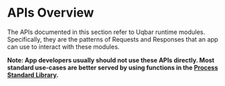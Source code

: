# APIs Overview

The APIs documented in this section refer to Uqbar runtime modules. Specifically, they are the patterns of Requests and Responses that an app can use to interact with these modules.

**Note: App developers usually should not use these APIs directly. Most standard use-cases are better served by using functions in the [Process Standard Library](../process_stdlib/overview.md).**